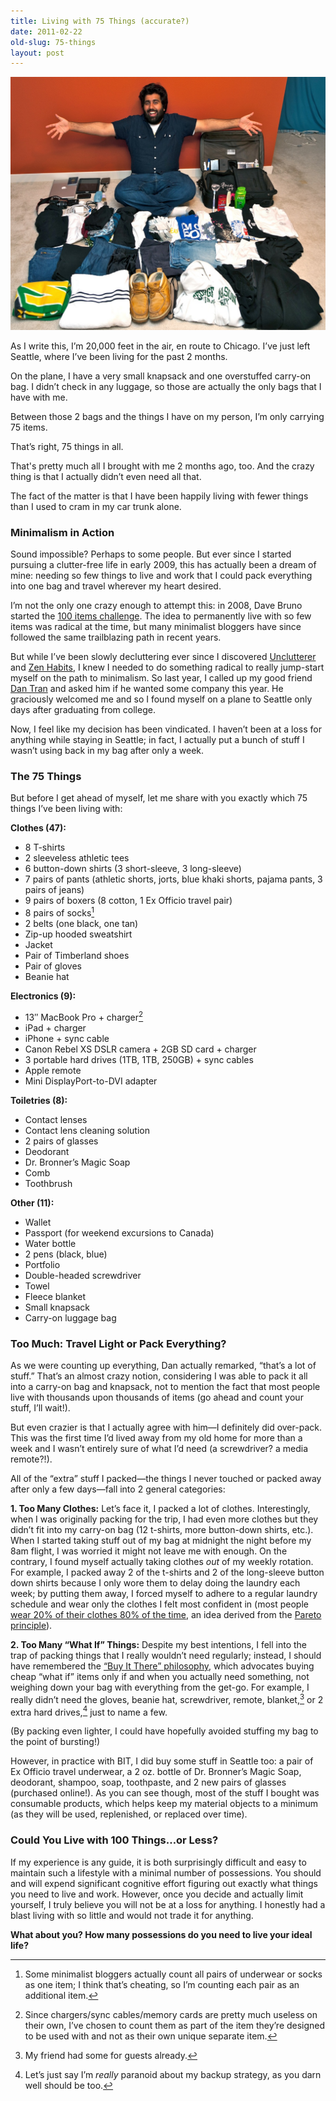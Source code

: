 ```yaml
---
title: Living with 75 Things (accurate?)
date: 2011-02-22
old-slug: 75-things
layout: post
---
```


![Amazingly, all of this stuff was packed into that bag in the top right and a small knapsack.](/silo/2011/75-things-seattle1.jpg)

As I write this, I’m 20,000 feet in the air, en route to Chicago. I’ve just left Seattle, where I’ve been living for the past 2 months.

On the plane, I have a very small knapsack and one overstuffed carry-on bag. I didn’t check in any luggage, so those are actually the only bags that I have with me.

Between those 2 bags and the things I have on my person, I’m only carrying 75 items.

That’s right, 75 things in all.

That's pretty much all I brought with me 2 months ago, too. And the crazy thing is that I actually didn’t even need all that.

The fact of the matter is that I have been happily living with fewer things than I used to cram in my car trunk alone.

### Minimalism in Action

Sound impossible? Perhaps to some people. But ever since I started pursuing a clutter-free life in early 2009, this has actually been a dream of mine: needing so few things to live and work that I could pack everything into one bag and travel wherever my heart desired.

I’m not the only one crazy enough to attempt this: in 2008, Dave Bruno started the [100 items challenge](http://guynameddave.com/about-the-100-thing-challenge/). The idea to permanently live with so few items was radical at the time, but many minimalist bloggers have since followed the same trailblazing path in recent years.

But while I’ve been slowly decluttering ever since I discovered [Unclutterer](http://www.unclutterer.com) and [Zen Habits](http://zenhabits.net), I knew I needed to do something radical to really jump-start myself on the path to minimalism. So last year, I called up my good friend [Dan Tran](http://twitter.com/probablydan) and asked him if he wanted some company this year. He graciously welcomed me and so I found myself on a plane to Seattle only days after graduating from college.

Now, I feel like my decision has been vindicated. I haven’t been at a loss for anything while staying in Seattle; in fact, I actually put a bunch of stuff I wasn’t using back in my bag after only a week.

### The 75 Things

But before I get ahead of myself, let me share with you exactly which 75 things I’ve been living with:

**Clothes (47):**

*   8 T-shirts
*   2 sleeveless athletic tees
*   6 button-down shirts (3 short-sleeve, 3 long-sleeve)
*   7 pairs of pants (athletic shorts, jorts, blue khaki shorts, pajama pants, 3 pairs of jeans)
*   9 pairs of boxers (8 cotton, 1 Ex Officio travel pair)
*   8 pairs of socks[^1]
*   2 belts (one black, one tan)
*   Zip-up hooded sweatshirt
*   Jacket
*   Pair of Timberland shoes
*   Pair of gloves
*   Beanie hat

**Electronics (9):**

*   13″ MacBook Pro + charger[^2]
*   iPad + charger
*   iPhone + sync cable
*   Canon Rebel XS DSLR camera + 2GB SD card + charger
*   3 portable hard drives (1TB, 1TB, 250GB) + sync cables
*   Apple remote
*   Mini DisplayPort-to-DVI adapter

**Toiletries (8):**

*   Contact lenses
*   Contact lens cleaning solution
*   2 pairs of glasses
*   Deodorant
*   Dr. Bronner’s Magic Soap
*   Comb
*   Toothbrush

**Other (11):**

*   Wallet
*   Passport (for weekend excursions to Canada)
*   Water bottle
*   2 pens (black, blue)
*   Portfolio
*   Double-headed screwdriver
*   Towel
*   Fleece blanket
*   Small knapsack
*   Carry-on luggage bag

### Too Much: Travel Light or Pack Everything?

As we were counting up everything, Dan actually remarked, “that’s a lot of stuff.” That’s an almost crazy notion, considering I was able to pack it all into a carry-on bag and knapsack, not to mention the fact that most people live with thousands upon thousands of items (go ahead and count your stuff, I’ll wait!).

But even crazier is that I actually agree with him—I definitely did over-pack. This was the first time I’d lived away from my old home for more than a week and I wasn’t entirely sure of what I’d need (a screwdriver? a media remote?!).

All of the “extra” stuff I packed—the things I never touched or packed away after only a few days—fall into 2 general categories:

**1. Too Many Clothes:** Let’s face it, I packed a lot of clothes. Interestingly, when I was originally packing for the trip, I had even more clothes but they didn’t fit into my carry-on bag (12 t-shirts, more button-down shirts, etc.). When I started taking stuff out of my bag at midnight the night before my 8am flight, I was worried it might not leave me with enough. On the contrary, I found myself actually taking clothes *out* of my weekly rotation. For example, I packed away 2 of the t-shirts and 2 of the long-sleeve button down shirts because I only wore them to delay doing the laundry each week; by putting them away, I forced myself to adhere to a regular laundry schedule and wear only the clothes I felt most confident in (most people [wear 20% of their clothes 80% of the time](http://www.oprah.com/home/Join-Peters-Clutter-Crew-and-Get-Your-Home-Organized/10), an idea derived from the [Pareto principle](https://secure.wikimedia.org/wikipedia/en/wiki/Pareto_principle)).

**2. Too Many “What If” Things:** Despite my best intentions, I fell into the trap of packing things that I really wouldn’t need regularly; instead, I should have remembered the [“Buy It There” philosophy](http://www.fourhourworkweek.com/blog/2007/07/11/how-to-travel-the-world-with-10-pounds-or-less-plus-how-to-negotiate-convertibles-and-luxury-treehouses/), which advocates buying cheap “what if” items only if and when you actually need something, not weighing down your bag with everything from the get-go. For example, I really didn’t need the gloves, beanie hat, screwdriver, remote, blanket,[^3] or 2 extra hard drives,[^4] just to name a few.

(By packing even lighter, I could have hopefully avoided stuffing my bag to the point of bursting!)

However, in practice with BIT, I did buy some stuff in Seattle too: a pair of Ex Officio travel underwear, a 2 oz. bottle of Dr. Bronner’s Magic Soap, deodorant, shampoo, soap, toothpaste, and 2 new pairs of glasses (purchased online!). As you can see though, most of the stuff I bought was consumable products, which helps keep my material objects to a minimum (as they will be used, replenished, or replaced over time).

### Could You Live with 100 Things…or Less?

If my experience is any guide, it is both surprisingly difficult and easy to maintain such a lifestyle with a minimal number of possessions. You should and will expend significant cognitive effort figuring out exactly what things you need to live and work. However, once you decide and actually limit yourself, I truly believe you will not be at a loss for anything. I honestly had a blast living with so little and would not trade it for anything.

**What about you? How many possessions do you need to live your ideal life?**


[^1]: Some minimalist bloggers actually count all pairs of underwear or socks as one item; I think that’s cheating, so I’m counting each pair as an additional item.

[^2]: Since chargers/sync cables/memory cards are pretty much useless on their own, I’ve chosen to count them as part of the item they’re designed to be used with and not as their own unique separate item.

[^3]: My friend had some for guests already.

[^4]: Let’s just say I’m *really* paranoid about my backup strategy, as you darn well should be too.